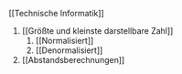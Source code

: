 [[Technische Informatik]]

1. [[Größte und kleinste darstellbare Zahl]]
	1. [[Normalisiert]]
	2. [[Denormalisiert]]
2. [[Abstandsberechnungen]]
